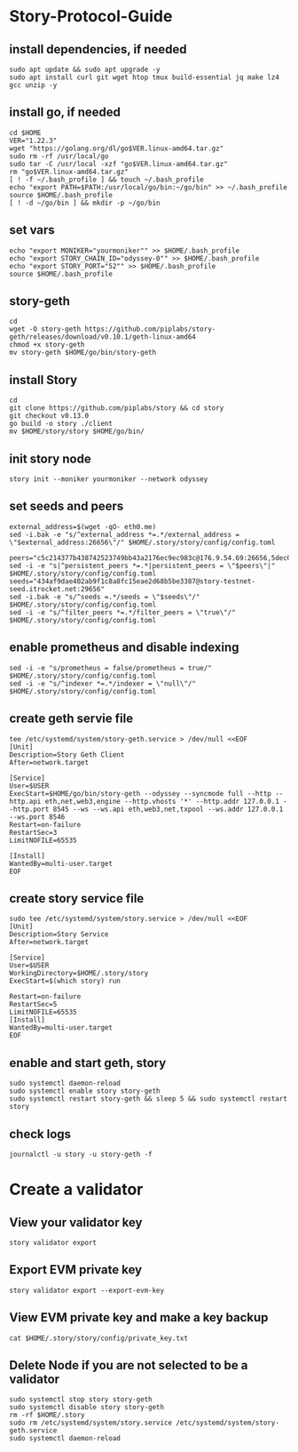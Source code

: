 # Story-Protocol-Guide

## install dependencies, if needed
```
sudo apt update && sudo apt upgrade -y
sudo apt install curl git wget htop tmux build-essential jq make lz4 gcc unzip -y
```

## install go, if needed
```
cd $HOME
VER="1.22.3"
wget "https://golang.org/dl/go$VER.linux-amd64.tar.gz"
sudo rm -rf /usr/local/go
sudo tar -C /usr/local -xzf "go$VER.linux-amd64.tar.gz"
rm "go$VER.linux-amd64.tar.gz"
[ ! -f ~/.bash_profile ] && touch ~/.bash_profile
echo "export PATH=$PATH:/usr/local/go/bin:~/go/bin" >> ~/.bash_profile
source $HOME/.bash_profile
[ ! -d ~/go/bin ] && mkdir -p ~/go/bin
```

## set vars
```
echo "export MONIKER="yourmoniker"" >> $HOME/.bash_profile
echo "export STORY_CHAIN_ID="odyssey-0"" >> $HOME/.bash_profile
echo "export STORY_PORT="52"" >> $HOME/.bash_profile
source $HOME/.bash_profile
```

## story-geth
```
cd
wget -O story-geth https://github.com/piplabs/story-geth/releases/download/v0.10.1/geth-linux-amd64
chmod +x story-geth
mv story-geth $HOME/go/bin/story-geth
```

## install Story
```
cd
git clone https://github.com/piplabs/story && cd story
git checkout v0.13.0
go build -o story ./client
mv $HOME/story/story $HOME/go/bin/
```

## init story node
```
story init --moniker yourmoniker --network odyssey
```

## set seeds and peers
```
external_address=$(wget -qO- eth0.me)
sed -i.bak -e "s/^external_address *=.*/external_address = \"$external_address:26656\"/" $HOME/.story/story/config/config.toml
```
```
peers="c5c214377b438742523749bb43a2176ec9ec983c@176.9.54.69:26656,5dec0b793789d85c28b1619bffab30d5668039b7@150.136.113.152:26656,89a07021f98914fbac07aae9fbb12a92c5b6b781@152.53.102.226:26656,443896c7ec4c695234467da5e503c78fcd75c18e@80.241.215.215:26656,2df2b0b66f267939fea7fe098cfee696d6243cec@65.108.193.224:23656,7cc415203fc4c1a6e534e5fed8292467cf14d291@65.21.29.250:3610,fa294c4091379f84d0fc4a27e6163c956fc08e73@65.108.103.184:26656,81eaee3be00b21d0a124016b62fb7176fa05a4f9@185.198.49.133:33556,3508ef280392bd431ea078dec16dcfae89e8eb78@213.239.192.18:26656,b04bae4f88ca12d45fc14be29ce96837b61a72b8@65.109.49.115:26656"
sed -i -e "s|^persistent_peers *=.*|persistent_peers = \"$peers\"|" $HOME/.story/story/config/config.toml
seeds="434af9dae402ab9f1c8a8fc15eae2d68b5be3387@story-testnet-seed.itrocket.net:29656"
sed -i.bak -e "s/^seeds =.*/seeds = \"$seeds\"/" $HOME/.story/story/config/config.toml
sed -i -e "s/^filter_peers *=.*/filter_peers = \"true\"/" $HOME/.story/story/config/config.toml
```

## enable prometheus and disable indexing

```
sed -i -e "s/prometheus = false/prometheus = true/" $HOME/.story/story/config/config.toml
sed -i -e "s/^indexer *=.*/indexer = \"null\"/" $HOME/.story/story/config/config.toml
```

## create geth servie file
```
tee /etc/systemd/system/story-geth.service > /dev/null <<EOF
[Unit]
Description=Story Geth Client
After=network.target

[Service]
User=$USER
ExecStart=$HOME/go/bin/story-geth --odyssey --syncmode full --http --http.api eth,net,web3,engine --http.vhosts '*' --http.addr 127.0.0.1 --http.port 8545 --ws --ws.api eth,web3,net,txpool --ws.addr 127.0.0.1 --ws.port 8546
Restart=on-failure
RestartSec=3
LimitNOFILE=65535

[Install]
WantedBy=multi-user.target
EOF
```

## create story service file
```
sudo tee /etc/systemd/system/story.service > /dev/null <<EOF
[Unit]
Description=Story Service
After=network.target

[Service]
User=$USER
WorkingDirectory=$HOME/.story/story
ExecStart=$(which story) run

Restart=on-failure
RestartSec=5
LimitNOFILE=65535
[Install]
WantedBy=multi-user.target
EOF
```

## enable and start geth, story
```
sudo systemctl daemon-reload
sudo systemctl enable story story-geth
sudo systemctl restart story-geth && sleep 5 && sudo systemctl restart story
```

## check logs
```
journalctl -u story -u story-geth -f
```

# Create a validator

## View your validator key
```
story validator export
```

## Export EVM private key
```
story validator export --export-evm-key
```

## View EVM private key and make a key backup
```
cat $HOME/.story/story/config/private_key.txt
```

## Delete Node if you are not selected to be a validator
```
sudo systemctl stop story story-geth
sudo systemctl disable story story-geth
rm -rf $HOME/.story
sudo rm /etc/systemd/system/story.service /etc/systemd/system/story-geth.service
sudo systemctl daemon-reload
```
